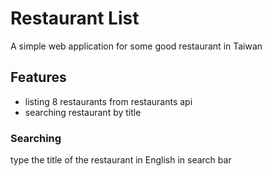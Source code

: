 # Restaurant List
A simple web application for some good restaurant in Taiwan

## Features
- listing  8 restaurants from restaurants api
- searching restaurant by title


### Searching
type the title of the restaurant in English in search bar
